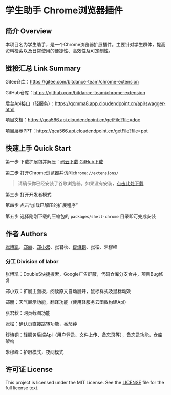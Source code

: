 # 学生助手 Chrome浏览器插件

## 简介 Overview

本项目名为学生助手，是一个Chrome浏览器扩展插件。主要针对学生群体，提高资料检索以及日常使用的便捷性、高效性及可定制性。

## 链接汇总 Link Summary

Gitee仓库：https://gitee.com/bitdance-team/chrome-extension

GitHub仓库：https://github.com/bitdance-team/chrome-extension

后台Api接口（轻服务）：https://qcmma8.app.cloudendpoint.cn/api/swagger-html

项目文档：https://qca566.api.cloudendpoint.cn/getFile?file=doc

项目展示PPT：https://qca566.api.cloudendpoint.cn/getFile?file=ppt

## 快速上手 Quick Start

第一步 下载扩展包并解压：[码云下载](https://gitee.com/bitdance-team/chrome-extension/repository/archive/master.zip) [GitHub下载](https://codeload.github.com/bitdance-team/chrome-extension/zip/refs/heads/master)

第二步 打开Chrome浏览器并访问`chrome://extensions/`

> 请确保你已经安装了谷歌浏览器。如果没有安装，[点击此处下载](https://www.google.com/intl/zh-CN/chrome/)

第三步 打开开发者模式

第四步 点击“加载已解压的扩展程序”

第五步 选择刚刚下载的压缩包的 `packages/shell-chrome` 目录即可完成安装

## 作者 Authors

[张博凯](https://github.com/coder-xiaomo)、[郑丽](https://gitee.com/zhneglili)、[郑小双](https://gitee.com/xiao_io)、张君秋、[舒诗铜](https://gitee.com/pikoyo)、张松、朱穆峰

### 分工 Division of labor

张博凯：DoubleS快捷搜索，Google广告屏蔽，代码仓库分支合并，项目Bug修复

郑小双：扩展主面板，阅读原文自动展开，鼠标样式及鼠标动效

郑丽：天气展示功能，翻译功能（使用轻服务云函数构建Api）

张君秋：网页截图功能

张松：确认页直接跳转功能，番茄钟

舒诗铜：轻服务后端Api（用户登录、文件上传、备忘录等），备忘录功能，仓库架构

朱穆峰：护眼模式，夜间模式

## 许可证 License

This project is licensed under the MIT License. See the [LICENSE](./LICENSE) file for the full license text.
